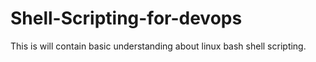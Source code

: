 # Shell-Scripting-for-devops
This is will contain basic understanding about linux bash shell scripting.
